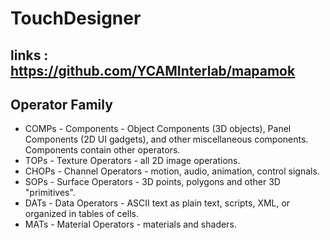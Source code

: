 # TouchDesigner

## links : https://github.com/YCAMInterlab/mapamok


## Operator Family 
- COMPs - Components - Object Components (3D objects), Panel Components (2D UI gadgets), and other miscellaneous components. Components contain other operators.
- TOPs - Texture Operators - all 2D image operations.
- CHOPs - Channel Operators - motion, audio, animation, control signals.
- SOPs - Surface Operators - 3D points, polygons and other 3D "primitives".
- DATs - Data Operators - ASCII text as plain text, scripts, XML, or organized in tables of cells.
- MATs - Material Operators - materials and shaders.
